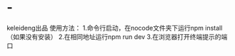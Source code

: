 # -
keleideng出品
使用方法：
1.命令行启动，在nocode文件夹下运行npm install（如果没有安装）
2.在相同地址运行npm run dev
3.在浏览器打开终端提示的端口
